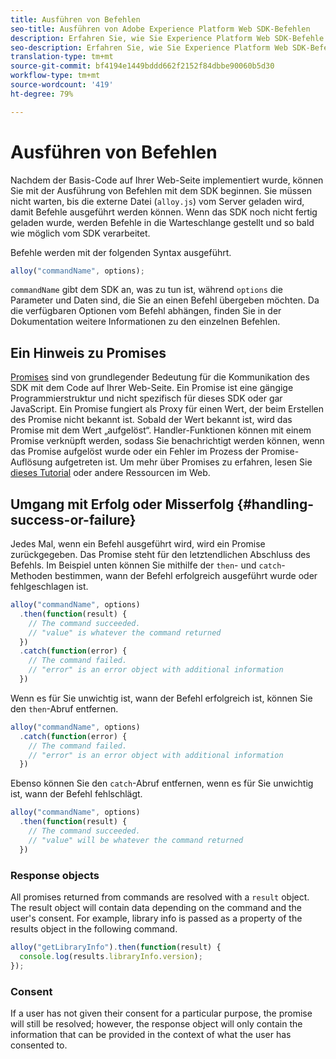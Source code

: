 ```yaml
---
title: Ausführen von Befehlen
seo-title: Ausführen von Adobe Experience Platform Web SDK-Befehlen
description: Erfahren Sie, wie Sie Experience Platform Web SDK-Befehle ausführen
seo-description: Erfahren Sie, wie Sie Experience Platform Web SDK-Befehle ausführen
translation-type: tm+mt
source-git-commit: bf4194e1449bddd662f2152f84dbbe90060b5d30
workflow-type: tm+mt
source-wordcount: '419'
ht-degree: 79%

---
```



# Ausführen von Befehlen

Nachdem der Basis-Code auf Ihrer Web-Seite implementiert wurde, können Sie mit der Ausführung von Befehlen mit dem SDK beginnen. Sie müssen nicht warten, bis die externe Datei \(`alloy.js`\) vom Server geladen wird, damit Befehle ausgeführt werden können. Wenn das SDK noch nicht fertig geladen wurde, werden Befehle in die Warteschlange gestellt und so bald wie möglich vom SDK verarbeitet.

Befehle werden mit der folgenden Syntax ausgeführt.

```javascript
alloy("commandName", options);
```

`commandName` gibt dem SDK an, was zu tun ist, während `options` die Parameter und Daten sind, die Sie an einen Befehl übergeben möchten. Da die verfügbaren Optionen vom Befehl abhängen, finden Sie in der Dokumentation weitere Informationen zu den einzelnen Befehlen.

## Ein Hinweis zu Promises

[Promises](https://developer.mozilla.org/de-DE/docs/Web/JavaScript/Reference/Global_Objects/Promise) sind von grundlegender Bedeutung für die Kommunikation des SDK mit dem Code auf Ihrer Web-Seite. Ein Promise ist eine gängige Programmierstruktur und nicht spezifisch für dieses SDK oder gar JavaScript. Ein Promise fungiert als Proxy für einen Wert, der beim Erstellen des Promise nicht bekannt ist. Sobald der Wert bekannt ist, wird das Promise mit dem Wert „aufgelöst“. Handler-Funktionen können mit einem Promise verknüpft werden, sodass Sie benachrichtigt werden können, wenn das Promise aufgelöst wurde oder ein Fehler im Prozess der Promise-Auflösung aufgetreten ist. Um mehr über Promises zu erfahren, lesen Sie [dieses Tutorial](https://javascript.info/promise-basics) oder andere Ressourcen im Web.

## Umgang mit Erfolg oder Misserfolg {#handling-success-or-failure}

Jedes Mal, wenn ein Befehl ausgeführt wird, wird ein Promise zurückgegeben. Das Promise steht für den letztendlichen Abschluss des Befehls. Im Beispiel unten können Sie mithilfe der `then`- und `catch`-Methoden bestimmen, wann der Befehl erfolgreich ausgeführt wurde oder fehlgeschlagen ist.

```javascript
alloy("commandName", options)
  .then(function(result) {
    // The command succeeded.
    // "value" is whatever the command returned
  })
  .catch(function(error) {
    // The command failed.
    // "error" is an error object with additional information
  })
```

Wenn es für Sie unwichtig ist, wann der Befehl erfolgreich ist, können Sie den `then`-Abruf entfernen.

```javascript
alloy("commandName", options)
  .catch(function(error) {
    // The command failed.
    // "error" is an error object with additional information
  })
```

Ebenso können Sie den `catch`-Abruf entfernen, wenn es für Sie unwichtig ist, wann der Befehl fehlschlägt.

```javascript
alloy("commandName", options)
  .then(function(result) {
    // The command succeeded.
    // "value" will be whatever the command returned
  })
```

### Response objects

All promises returned from commands are resolved with a `result` object. The result object will contain data depending on the command and the user&#39;s consent. For example, library info is passed as a property of the results object in the following command.

```js
alloy("getLibraryInfo").then(function(result) {
  console.log(results.libraryInfo.version);
});
```

### Consent

If a user has not given their consent for a particular purpose, the promise will still be resolved; however, the response object will only contain the information that can be provided in the context of what the user has consented to.
